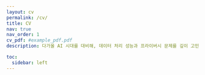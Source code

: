 ```yaml
---
layout: cv
permalink: /cv/
title: CV
nav: true
nav_order: 1
cv_pdf: #example_pdf.pdf
description: 다가올 AI 시대를 대비해, 데이터 처리 성능과 프라이버시 문제를 깊이 고민하는 SW 리서치 엔지니어 임종혁입니다.

toc:
  sidebar: left
---
```

